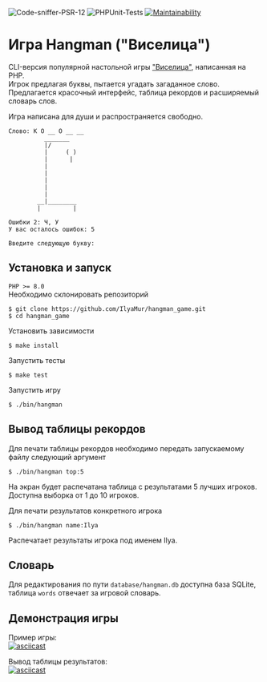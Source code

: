 ![Code-sniffer-PSR-12](https://github.com/ilyamur/hangman_game/actions/workflows/codesniffer-lint.yml/badge.svg)
![PHPUnit-Tests](https://github.com/ilyamur/hangman_game/actions/workflows/unit-tests.yml/badge.svg)
[![Maintainability](https://api.codeclimate.com/v1/badges/d9d6eb7f1e4a7f4c5d3e/maintainability)](https://codeclimate.com/github/IlyaMur/hangman_game/maintainability)

# Игра Hangman ("Виселица")

CLI-версия популярной настольной игры  ["Виселица"](https://ru.wikipedia.org/wiki/Висилица_(игра)), написанная на PHP.  
Игрок предлагая буквы, пытается угадать загаданное слово.  
Предлагается красочный интерфейс, таблица рекордов и расширяемый словарь слов.  

Игра написана для души и распространяется свободно.

```console
Слово: К О __ О __ __
          _______
          |/
          |     ( )
          |      |
          |
          |
          |
          |
          |
        __|________
        |         |

Ошибки 2: Ч, У
У вас осталось ошибок: 5

Введите следующую букву:
```

## Установка и запуск

`PHP >= 8.0`  
Необходимо склонировать репозиторий

    $ git clone https://github.com/IlyaMur/hangman_game.git  
    $ cd hangman_game

Установить зависимости

    $ make install

Запустить тесты

    $ make test

Запустить игру

    $ ./bin/hangman


## Вывод таблицы рекордов

Для печати таблицы рекордов необходимо передать запускаемому файлу следующий аргумент

    $ ./bin/hangman top:5

На экран будет распечатана таблица с результатами 5 лучших игроков. Доступна выборка от 1 до 10 игроков.

Для печати результатов конкретного игрока

    $ ./bin/hangman name:Ilya

Распечатает результаты игрока под именем Ilya.

## Словарь

Для редактирования по пути `database/hangman.db` доступна база SQLite, таблица `words` отвечает за игровой словарь.

## Демонстрация игры

Пример игры:  
[![asciicast](https://asciinema.org/a/5ApbdL6O3V3LUuR8qrlZ1J1Xp.svg)](https://asciinema.org/a/5ApbdL6O3V3LUuR8qrlZ1J1Xp)

Вывод таблицы результатов:  
[![asciicast](https://asciinema.org/a/FZpvlkH6mwJQ1W8Nc4TLuM7Yf.svg)](https://asciinema.org/a/FZpvlkH6mwJQ1W8Nc4TLuM7Yf)
